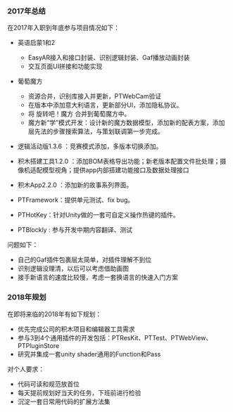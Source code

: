 ### 2017年总结

在2017年入职到年底参与项目情况如下：

* 英语启蒙1和2
  * EasyAR接入和接口封装、识别逻辑封装、Gaf播放动画封装
  * 交互页面UI拼接和功能实现


* 葡萄魔方
  * 资源合并，识别库接入并更新，PTWebCam验证
  * 在版本中添加意大利语言，更新部分UI，添加隐私协议。
  * 将 旋转吧！魔方 合并到葡萄魔方中。
  * 魔方新“学”模式开发：设计新的魔方数据模型，添加新的配表方案，添加层先法的步骤搜索算法，与策划联调第一步完成。



* 逻辑活动版1.3.6 ：竞赛模式添加，多版本切换添加。



* 积木搭建工具1.2.0 ：添加BOM表格导出功能；新老版本配置文件批处理；摄像机适配模型视角；提供app内部搭建功能接口及数据处理接口



* 积木App2.2.0 ：添加新的故事系列界面。



* PTFramework：提供单元测试、fix bug。
* PTHotKey：针对Unity做的一套可自定义操作热键的插件。
* PTBlockly : 参与开发中期内容翻译、测试


问题如下：

* 自己的Gaf插件包裹层太简单，对插件理解不到位
* 识别逻辑没理清，以后可以考虑借助画图
* 接手新语言的速度比较慢，考虑一套换语言的快速入门方案


### 2018年规划

在即将来临的2018年有如下规划：

* 优先完成公司的积木项目和编辑器工具需求
* 参与3到4个通用插件的开发包括：PTResKit、PTTest、PTWebView、PTPluginStore
* 研究并集成一套unity shader通用的Function和Pass

对个人要求：

* 代码可读和规范放首位
* 每天提前规划好当天的任务，下班前进行检验
* 沉淀一套日常用代码的扩展方法集